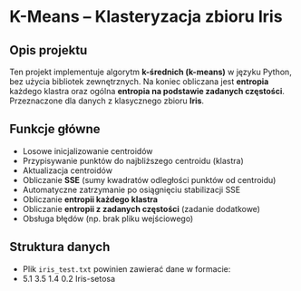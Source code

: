 # K-Means – Klasteryzacja zbioru Iris

## Opis projektu

Ten projekt implementuje algorytm **k-średnich (k-means)** w języku Python, bez użycia bibliotek zewnętrznych. Na koniec obliczana jest **entropia** każdego klastra oraz ogólna **entropia na podstawie zadanych częstości**. Przeznaczone dla danych z klasycznego zbioru **Iris**.

## Funkcje główne

- Losowe inicjalizowanie centroidów
- Przypisywanie punktów do najbliższego centroidu (klastra)
- Aktualizacja centroidów
- Obliczanie **SSE** (sumy kwadratów odległości punktów od centroidu)
- Automatyczne zatrzymanie po osiągnięciu stabilizacji SSE
- Obliczanie **entropii każdego klastra**
- Obliczanie **entropii z zadanych częstości** (zadanie dodatkowe)
- Obsługa błędów (np. brak pliku wejściowego)

## Struktura danych

- Plik `iris_test.txt` powinien zawierać dane w formacie:
- 5.1 3.5 1.4 0.2 Iris-setosa
  
